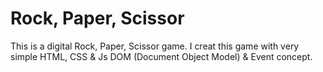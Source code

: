 # Rock, Paper, Scissor
This is a digital Rock, Paper, Scissor game.
I creat this game with very simple HTML, CSS & Js DOM (Document Object Model) & Event concept.